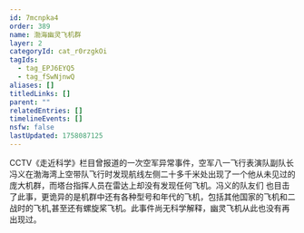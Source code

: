 ```yaml
---
id: 7mcnpka4
order: 389
name: 渤海幽灵飞机群
layer: 2
categoryId: cat_r0rzgkOi
tagIds:
  - tag_EPJ6EYQ5
  - tag_fSwNjnwQ
aliases: []
titledLinks: []
parent: ""
relatedEntries: []
timelineEvents: []
nsfw: false
lastUpdated: 1758087125
---
```


CCTV《走近科学》栏目曾报道的一次空军异常事件，空军八一飞行表演队副队长冯义在渤海湾上空带队飞行时发现航线左侧二十多千米处出现了一个他从未见过的庞大机群，而塔台指挥人员在雷达上却没有发现任何飞机。冯义的队友们 也目击了此事，更诡异的是机群中还有各种型号和年代的飞机，包括其他国家的飞机和二战时的飞机,甚至还有螺旋桨飞机。此事件尚无科学解释，幽灵飞机从此也没有再出现过。